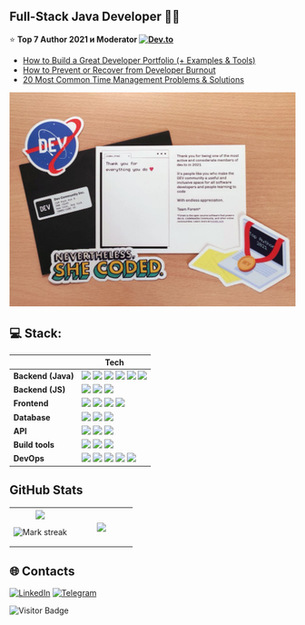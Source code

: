 ## Full-Stack Java Developer 🦸‍♀️

⭐️ **Top 7 Author 2021 и Moderator [![Dev.to](https://img.shields.io/badge/Dev.to-0A0A0A?logo=devdotto&logoColor=white)](https://dev.to/coffeestasia)** 

- [How to Build a Great Developer Portfolio (+ Examples & Tools)](https://dev.to/actitime/how-to-build-a-great-developer-portfolio-examples-tools-bkj)
- [How to Prevent or Recover from Developer Burnout](https://dev.to/actitime/how-to-prevent-or-recover-from-developer-burnout-3g5f)
- [20 Most Common Time Management Problems & Solutions](https://dev.to/actitime/20-most-common-time-management-problems-solutions-3abb)

![](https://github.com/cptntotoro/cptntotoro/blob/main/top-author-devto-2021.jpg?raw=true)

## 💻 Stack:

|                 | Tech                                                                 |
|-----------------|---------------------------------------------------------------------------|
| **Backend (Java)**    | <img src="https://img.shields.io/badge/Java-%23ED8B00.svg?logo=openjdk&logoColor=white"> <img src="https://img.shields.io/badge/Spring-6DB33F?logo=spring&logoColor=fff"> <img src="https://img.shields.io/badge/Spring%20Boot-6DB33F?logo=springboot&logoColor=fff"> <img src="https://img.shields.io/badge/Hibernate-59666C?logo=hibernate&logoColor=fff"> <img src="https://img.shields.io/badge/JUnit-6DB33F?logo=junit&logoColor=fff"> <img src="https://img.shields.io/badge/Mockito-6DB33F?logo=mockito&logoColor=fff">            |
| **Backend (JS)**    | <img src="https://img.shields.io/badge/Node.js-6DA55F?logo=node.js&logoColor=white"> <img src="https://img.shields.io/badge/Express-000?logo=express&logoColor=fff"> <img src="https://img.shields.io/badge/TypeScript-3178C6?logo=typescript&logoColor=fff">            |
| **Frontend**   | <img src="https://img.shields.io/badge/React-%2320232a.svg?logo=react&logoColor=%2361DAFB"> <img src="https://img.shields.io/badge/JavaScript-F7DF1E?logo=javascript&logoColor=000"> <img src="https://img.shields.io/badge/HTML-%23E34F26.svg?logo=html5&logoColor=white"> <img src="https://img.shields.io/badge/CSS-1572B6?logo=css3&logoColor=fff">                                |
| **Database**    | <img src="https://img.shields.io/badge/Postgres-%23316192.svg?logo=postgresql&logoColor=white"> <img src="https://img.shields.io/badge/Redis-%23DD0031.svg?logo=redis&logoColor=white"> <img src="https://img.shields.io/badge/MongoDB-%234ea94b.svg?logo=mongodb&logoColor=white">                                                   |
| **API**         | <img src="https://img.shields.io/badge/REST%20API-007EC0?logo=restapi&logoColor=275ecf"> <img src="https://img.shields.io/badge/Postman-FF6C37?logo=postman&logoColor=white"> <img src="https://img.shields.io/badge/Swagger-6AAD3D?logo=swagger&logoColor=white">                                           |
| **Build tools** | <img src="https://img.shields.io/badge/-Maven-7D2675?logo=apache&logoColor=white"> <img src="https://img.shields.io/badge/Gradle-032D39?logo=gradle&logoColor=white"> <img src="https://img.shields.io/badge/npm-CB3837?logo=npm&logoColor=fff"> 
| **DevOps**      | <img src="https://img.shields.io/badge/Docker-2496ED?logo=docker&logoColor=fff"> <img src="https://img.shields.io/badge/GitHub_Actions-2088FF?logo=github-actions&logoColor=white"> <img src="https://img.shields.io/badge/Coveralls-3F5767?logo=coveralls&logoColor=fff"> <img src="https://img.shields.io/badge/Jenkins-D24939?logo=jenkins&logoColor=white"> <img src="https://img.shields.io/badge/-Lens-27519C?logo=lens&logoColor=white"> 

## GitHub Stats

<table><tbody><tr border="none"><td width="50%" align="center">
<img align="center" src="https://readme-stats-fork-mauve.vercel.app/api/?username=cptntotoro&theme=dark&show_icons=true&count_private=true">

<img alt="Mark streak" src="https://github-readme-streak-stats-five-roan.vercel.app?user=cptntotoro&theme=dark"></td><td width="50%" align="center">
<img align="center" src="https://readme-stats-fork-mauve.vercel.app/api/top-langs/?username=cptntotoro&theme=dark&hide_border=false&no-bg=true&no-frame=true&langs_count=6"></td></tr></tbody></table>

## 🌐 Contacts

[![LinkedIn](https://custom-icon-badges.demolab.com/badge/LinkedIn-0A66C2?logo=linkedin-white&logoColor=fff)](https://www.linkedin.com/in/anastasiasafronova/) 
[![Telegram](https://img.shields.io/badge/Telegram-2CA5E0?logo=telegram&logoColor=white)](https://t.me/cptn_molly)

![Visitor Badge](https://visitor-badge.laobi.icu/badge?page_id=cptntotoro)
